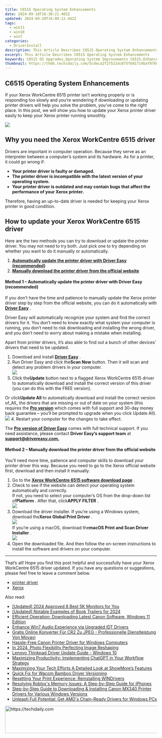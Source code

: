 ```yaml
---
title: C6515 Operating System Enhancements
date: 2024-09-18T16:30:21.465Z
updated: 2024-09-20T16:09:12.442Z
tags:
  - win11
  - win10
  - win7
categories:
  - DriverInstall
description: This Article Describes C6515 Operating System Enhancements
excerpt: This Article Describes C6515 Operating System Enhancements
keywords: C6515 OS Upgrades,Operating System Improvements C6515,Enhanced Functionality for C6515 OS,Advanced Features in C6515 Operating System,C6515 Technical Specifications Update,Latest OS Updates for C6515 Mobile Device,Performance Boost with C6515 Operating System Enhancements
thumbnail: https://thmb.techidaily.com/5cdeca2f27521dc075fb01714baf87697fb58a0ad36d3dacc7568c6abd91399a.jpg
---
```


## C6515 Operating System Enhancements

 If your Xerox WorkCentre 6515 printer isn’t working properly or is responding too slowly and you’re wondering if downloading or updating printer drivers will help you solve the problem, you’ve come to the right place. In this post, we will show you how to update your Xerox printer driver easily to keep your Xerox printer running smoothly.

![](https://images.drivereasy.com/wp-content/uploads/2022/07/截屏2022-07-28-下午10.36.04.png)

## Why you need the Xerox WorkCentre 6515 driver

 Drivers are important in computer operation. Because they serve as an interpreter between a computer’s system and its hardware. As for a printer, it could go wrong if:

* **Your printer driver is faulty or damaged.**
* **The printer driver is incompatible with the latest version of your operating system.**
* **Your printer driver is outdated and may contain bugs that affect the performance of your Xerox printer.**

 Therefore, having an up-to-date driver is needed for keeping your Xerox printer in good condition.

## How to update your Xerox WorkCentre 6515 driver

 Here are the two methods you can try to download or update the printer driver. You may not need to try both. Just pick one to try depending on whether you want to do it manually or automatically.

1. **[Automatically update the printer driver with Driver Easy (recommended)](#method-1)**
2. **[Manually download the printer driver from the official website](#method-2)**

#### Method 1 – Automatically update the printer driver with Driver Easy (recommended)

 If you don’t have the time and patience to manually update the Xerox printer driver step by step from the official website, you can do it automatically with [**Driver Easy**](https://tools.techidaily.com/drivereasy/download/) .

 Driver Easy will automatically recognize your system and find the correct drivers for it. You don’t need to know exactly what system your computer is running, you don’t need to risk downloading and installing the wrong driver, and you don’t need to worry about making a mistake when installing.

 Apart from printer drivers, it’s also able to find out a bunch of other devices’ drivers that need to be updated.

1. Download and install **[Driver Easy](https://tools.techidaily.com/drivereasy/download/)**  .
2. Run Driver Easy and click the**Scan Now** button. Then it will scan and detect any problem drivers in your computer.  
![](https://images.drivereasy.com/wp-content/uploads/2022/06/Driver-Easy-5.7.2.jpg)
3. Click the**Update** button next to a flagged Xerox WorkCentre 6515 driver to automatically download and install the correct version of this driver (you can do this with the FREE version).  

 Or click**Update All** to automatically download and install the correct version of_All_ the drivers that are missing or out of date on your system (this requires the **[Pro version](https://tools.techidaily.com/drivereasy/download/)**  which comes with full support and 30-day money back guarantee – you’ll be prompted to upgrade when you click Update All).  
![](https://images.drivereasy.com/wp-content/uploads/2022/07/Xerox-DE.jpg)
4. Restart your computer for the changes to take effect.

 The [**Pro version of Driver Easy**](https://tools.techidaily.com/drivereasy/download/) comes with full technical support. If you need assistance, please contact **Driver Easy’s support team** at [**support@drivereasy.com.**](mailto:support@drivereasy.com)

#### Method 2 – Manually download the printer driver from the official website

 You’ll need more time, patience and computer skills to download your printer driver this way. Because you need to go to the Xerox official website first, download and then install it manually.

1. Go to the **[Xerox WorkCentre 6515 software download page](https://www.support.xerox.com/en-us/product/workcentre-6515/downloads)**  .
2. Check to see if the website can detect your operating system automatically and correctly.  
 If not, you need to select your computer’s OS from the drop-down list of**Platform** . After that, click**APPLY FILTER** .  
![](https://images.drivereasy.com/wp-content/uploads/2022/07/Xerox-download-website.jpg)
3. Download the driver installer. If you’re using a Windows system, download the**Xerox Global Print Driver** .  
![](https://images.drivereasy.com/wp-content/uploads/2022/07/Xerox-Windows-OS.jpg)  
 If you’re using a macOS, download the**macOS Print and Scan Driver Installer** .  
![](https://images.drivereasy.com/wp-content/uploads/2022/07/Xerox-macOS.jpg)
4. Open the downloaded file. And then follow the on-screen instructions to install the software and drivers on your computer.

---

 That’s all! Hope you find this post helpful and successfully have your Xerox WorkCentre 6515 driver updated. If you have any questions or suggestions, please feel free to leave a comment below.

* [printer driver](https://tools.techidaily.com/drivereasy/download/)
* [Xerox](https://store.drivereasy.com/order/cart.php?PRODS=4731822&QTY=1&AFFILIATE=108875)

<ins class="adsbygoogle"
     style="display:block"
     data-ad-format="autorelaxed"
     data-ad-client="ca-pub-7571918770474297"
     data-ad-slot="1223367746"></ins>

<ins class="adsbygoogle"
     style="display:block"
     data-ad-client="ca-pub-7571918770474297"
     data-ad-slot="8358498916"
     data-ad-format="auto"
     data-full-width-responsive="true"></ins>

<span class="atpl-alsoreadstyle">Also read:</span>
<div><ul>
<li><a href="https://article-helps.techidaily.com/updated-2024-approved-8-best-5k-monitors-for-you/"><u>[Updated] 2024 Approved 8 Best 5K Monitors for You</u></a></li>
<li><a href="https://fox-cloud.techidaily.com/updated-notable-examples-of-book-trailers-for-2024/"><u>[Updated] Notable Examples of Book Trailers for 2024</u></a></li>
<li><a href="https://driver-install.techidaily.com/efficient-operation-downloading-latest-canon-software-windows-11-edition/"><u>Efficient Operation: Downloading Latest Canon Software, Windows 11 Edition</u></a></li>
<li><a href="https://driver-install.techidaily.com/enhance-win7-audio-experience-via-upgraded-idt-drivers/"><u>Enhance Win7 Audio Experience via Upgraded IDT Drivers</u></a></li>
<li><a href="https://win-solutions.techidaily.com/gratis-online-konverter-fur-cr2-zu-jpeg-professionelle-dienstleistung-von-movavi/"><u>Gratis Online Konverter Für CR2 Zu JPEG - Professionelle Dienstleistung Von Movavi</u></a></li>
<li><a href="https://driver-install.techidaily.com/hassle-free-canon-printer-driver-for-windows-computers/"><u>Hassle-Free Canon Printer Driver for Windows Computers</u></a></li>
<li><a href="https://extra-support.techidaily.com/in-2024-photo-flexibility-perfecting-image-reshaping/"><u>In 2024, Photo Flexibility Perfecting Image Reshaping</u></a></li>
<li><a href="https://driver-install.techidaily.com/lenovo-thinkpad-driver-update-guide-windows-10/"><u>Lenovo Thinkpad Driver Update Guide - Windows 10</u></a></li>
<li><a href="https://tech-haven.techidaily.com/maximizing-productivity-implementing-chatgpt-in-your-workflow-strategy/"><u>Maximizing Productivity: Implementing ChatGPT in Your Workflow Strategy</u></a></li>
<li><a href="https://remote-screen-capture.techidaily.com/maximizing-your-tech-efforts-a-detailed-look-at-showmores-features/"><u>Maximizing Your Tech Efforts A Detailed Look at ShowMore’s Features</u></a></li>
<li><a href="https://driver-install.techidaily.com/quick-fix-for-wacom-bamboo-driver-versioning/"><u>Quick Fix for Wacom Bamboo Driver Versioning</u></a></li>
<li><a href="https://driver-install.techidaily.com/resetting-your-print-experience-reinstalling-windrivers/"><u>Resetting Your Print Experience: Reinstalling WINDrivers</u></a></li>
<li><a href="https://fox-that.techidaily.com/resolving-robloxs-memory-issues-a-step-by-step-guide-for-iphones/"><u>Resolving Roblox's Memory Issues: A Step-by-Step Guide for iPhones</u></a></li>
<li><a href="https://win-dash.techidaily.com/step-by-step-guide-to-downloading-and-installing-canon-mx340-printer-drivers-for-various-windows-versions/"><u>Step-by-Step Guide to Downloading & Installing Canon MX340 Printer Drivers for Various Windows Versions</u></a></li>
<li><a href="https://driver-install.techidaily.com/unleash-full-potential-get-amds-chain-ready-drivers-for-windows-pcs/"><u>Unleash Full Potential: Get AMD's Chain-Ready Drivers for Windows PCs</u></a></li>
</ul></div>

<!-- affiliate ads begin -->
<a href="https://aligracehair.sjv.io/c/5597632/2047366/19272" target="_top" id="2047366">
  <img src="//a.impactradius-go.com/display-ad/19272-2047366" border="0" alt="https://techidaily.com" width="728" height="90"/>
</a>
<img height="0" width="0" src="https://aligracehair.sjv.io/i/5597632/2047366/19272" style="position:absolute;visibility:hidden;" border="0" />
<!-- affiliate ads end -->

